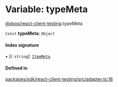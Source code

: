 # Variable: typeMeta

[@dxos/react-client-testing](../modules/dxos_react_client_testing.md).typeMeta

 `Const` **typeMeta**: `Object`

#### Index signature

▪ [i: `string`]: [`ItemMeta`](../types/dxos_react_client_testing.ItemMeta.md)

#### Defined in

[packages/sdk/react-client-testing/src/adapter.ts:18](https://github.com/dxos/dxos/blob/db8188dae/packages/sdk/react-client-testing/src/adapter.ts#L18)
